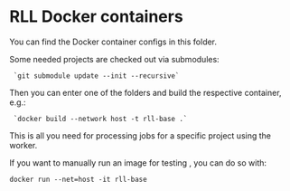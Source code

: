 # RLL Docker containers

You can find the Docker container configs in this folder.

Some needed projects are checked out via submodules:

     `git submodule update --init --recursive`

Then you can enter one of the folders and build the respective container, e.g.:

     `docker build --network host -t rll-base .`

This is all you need for processing jobs for a specific project using the worker.

If you want to manually run an image for testing , you can do so with:

   `docker run --net=host -it rll-base`

